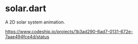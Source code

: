 # solar.dart

A 2D solar system animation.

https://www.codeship.io/projects/1b3ad290-6ad7-0131-672e-7aae494fce4d/status
